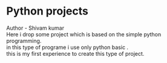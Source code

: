 # Python projects
Author - Shivam kumar<br>
Here i drop some project which is based on the simple python programming.<br>
in this type of programe i use only python basic .<br>
this is my first experience to create this type of project.
